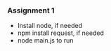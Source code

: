 ### Assignment 1

- Install node, if needed
- npm install request, if needed
- node main.js to run

